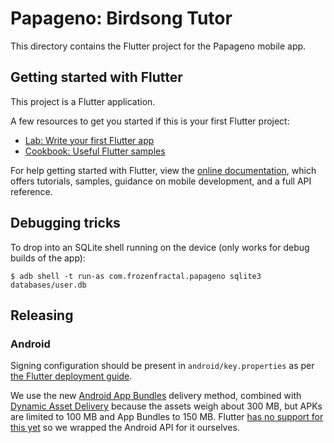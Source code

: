 Papageno: Birdsong Tutor
========================

This directory contains the Flutter project for the Papageno mobile app.

Getting started with Flutter
----------------------------

This project is a Flutter application.

A few resources to get you started if this is your first Flutter project:

- [Lab: Write your first Flutter app](https://flutter.dev/docs/get-started/codelab)
- [Cookbook: Useful Flutter samples](https://flutter.dev/docs/cookbook)

For help getting started with Flutter, view the
[online documentation](https://flutter.dev/docs), which offers tutorials,
samples, guidance on mobile development, and a full API reference.

Debugging tricks
----------------

To drop into an SQLite shell running on the device (only works for debug builds
of the app):

    $ adb shell -t run-as com.frozenfractal.papageno sqlite3 databases/user.db

Releasing
---------

### Android

Signing configuration should be present in `android/key.properties` as per
[the Flutter deployment guide](https://flutter.dev/docs/deployment/android#reference-the-keystore-from-the-app).

We use the new
[Android App Bundles](https://developer.android.com/guide/app-bundle#size_restrictions)
delivery method, combined with
[Dynamic Asset Delivery](https://developer.android.com/guide/app-bundle/asset-delivery)
because the assets weigh about 300 MB, but APKs are limited to 100 MB and App
Bundles to 150 MB. Flutter
[has no support for this yet](https://github.com/flutter/flutter/issues/43548)
so we wrapped the Android API for it ourselves.
